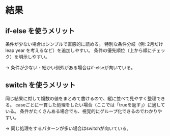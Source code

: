 # 結果

## if-else を使うメリット

条件が少ない場合はシンプルで直感的に読める。
特別な条件分岐（例: 2月だけ leap year を考えるなど）を追加しやすい。
条件の優先順位（上から順にチェック）を明示しやすい。

→ 条件が少ない・細かい例外がある場合はif-elseが向いている。

## switch を使うメリット

同じ結果に対して複数の値をまとめて書けるので、縦に並べて見やすく整理できる。
caseごとに一貫した処理をしたい場合（ここでは「trueを返す」）に適している。
条件がたくさんある場合でも、視覚的にグループ化できるのでわかりやすい。

→ 同じ処理をするパターンが多い場合はswitchが向いている。

